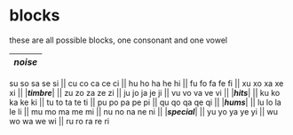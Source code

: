 # blocks
these are all possible blocks, one consonant
and one vowel

|***noise***|
|:---|
su
so
sa
se
si
||
cu
co
ca
ce
ci
||
hu
ho
ha
he
hi
||
fu
fo
fa
fe
fi
||
xu
xo
xa
xe
xi
||
|***timbre***|
||
zu
zo
za
ze
zi
||
ju
jo
ja
je
ji
||
vu
vo
va
ve
vi
||
|***hits***|
||
ku
ko
ka
ke
ki
||
tu
to
ta
te
ti
||
pu
po
pa
pe
pi
||
qu
qo
qa
qe
qi
||
|***hums***|
||
lu
lo
la
le
li
||
mu
mo
ma
me
mi
||
nu
no
na
ne
ni
||
|***special***|
||
yu
yo
ya
ye
yi
||
wu
wo
wa
we
wi
||
ru
ro
ra
re
ri

